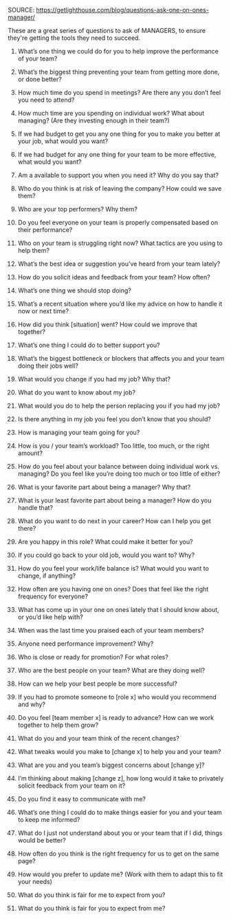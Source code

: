 SOURCE: https://getlighthouse.com/blog/questions-ask-one-on-ones-manager/

These are a great series of questions to ask of MANAGERS, to ensure they're getting the tools they need to succeed.

1) What’s one thing we could do for you to help improve the performance of your team?
2) What’s the biggest thing preventing your team from getting more done, or done better?
3) How much time do you spend in meetings? Are there any you don’t feel you need to attend?
4) How much time are you spending on individual work? What about managing? (Are they investing enough in their team?)
5) If we had budget to get you any one thing for you to make you better at your job, what would you want?
6) If we had budget for any one thing for your team to be more effective, what would you want?
7) Am a available to support you when you need it? Why do you say that?

8) Who do you think is at risk of leaving the company? How could we save them?
9) Who are your top performers? Why them?
10) Do you feel everyone on your team is properly compensated based on their performance?
11) Who on your team is struggling right now? What tactics are you using to help them?
12) What’s the best idea or suggestion you’ve heard from your team lately?
13) How do you solicit ideas and feedback from your team? How often?
14) What’s one thing we should stop doing?
15) What’s a recent situation where you’d like my advice on how to handle it now or next time?
16) How did you think [situation] went? How could we improve that together?

17) What’s one thing I could do to better support you?
18) What’s the biggest bottleneck or blockers that affects you and your team doing their jobs well?
19) What would you change if you had my job? Why that?
20) What do you want to know about my job?
21) What would you do to help the person replacing you if you had my job?
22) Is there anything in my job you feel you don’t know that you should?

23) How is managing your team going for you?
24) How is you / your team’s workload? Too little, too much, or the right amount?
25) How do you feel about your balance between doing individual work vs. managing? Do you feel like you’re doing too much or too little of either?
26) What is your favorite part about being a manager? Why that?
27) What is your least favorite part about being a manager? How do you handle that?
28) What do you want to do next in your career? How can I help you get there?
29) Are you happy in this role? What could make it better for you?
30) If you could go back to your old job, would you want to? Why?
31) How do you feel your work/life balance is? What would you want to change, if anything?

32) How often are you having one on ones? Does that feel like the right frequency for everyone?
33) What has come up in your one on ones lately that I should know about, or you’d like help with?
34) When was the last time you praised each of your team members?
35) Anyone need performance improvement? Why?
36) Who is close or ready for promotion? For what roles?
37) Who are the best people on your team? What are they doing well?
38) How can we help your best people be more successful?
39) If you had to promote someone to [role x] who would you recommend and why?
40) Do you feel [team member x] is ready to advance? How can we work together to help them grow?

41) What do you and your team think of the recent changes?
42) What tweaks would you make to [change x] to help you and your team?
43) What are you and you team’s biggest concerns about [change y]?
44) I’m thinking about making [change z], how long would it take to privately solicit feedback from your team on it?

45) Do you find it easy to communicate with me?
46) What’s one thing I could do to make things easier for you and your team to keep me informed?
47) What do I just not understand about you or your team that if I did, things would be better?
48) How often do you think is the right frequency for us to get on the same page?
49) How would you prefer to update me? (Work with them to adapt this to fit your needs)
50) What do you think is fair for me to expect from you?
51) What do you think is fair for you to expect from me?
